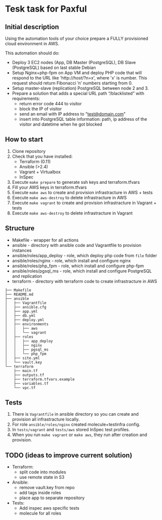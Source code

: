 # Tesk task for Paxful

## Initial description

Using the automation tools of your choice prepare a FULLY provisioned cloud environment in AWS.

This automation should do:

* Deploy 3 EC2 nodes (App, DB Master (PostgreSQL), DB Slave (PostgreSQL) based on last stable Debian
* Setup Nginx+php-fpm on App VM and deploy PHP code that will respond to the URL like 'http://_host_/?n=x', where 'x' is number. This request should return Fibonacci ’n’ numbers starting from 0.
* Setup master-slave (replication) PostgreSQL between node 2 and 3.
* Prepare a solution that adds a special URL path “/blacklisted” with requirements:
  * return error code 444 to visitor
  * block the IP of visitor
  * send an email with IP address to "test@domain.com"
  * insert into PostgreSQL table information: path, ip address of the visitor and datetime when he got blocked

## How to start

1. Clone repository
2. Check that you have installed:
    * Terraform (0.11)
    * Ansible (>2.4)
    * Vagrant + Virtualbox
    * InSpec
3. Execute `make prepare` to generate ssh keys and terraform.tfvars
4. Fill your AWS keys in terraform.tfvars
5. Execute `make aws` to create and provision infrastracture in AWS + tests
6. Execute `make aws-destroy` to delete infrastracture in AWS
7. Execute `make vagrant` to create and provision infrastracture in Vagrant + tests
8. Execute `make aws-destroy` to delete infrastracture in Vagrant

## Structure

* Makefile - wrapper for all actions
* ansible - directory with ansible code and Vagrantfile to provision instances
* ansible/roles/app_deploy - role, which deploy php code from `file` folder
* ansible/roles/nginx - role, which install and configure nginx
* ansible/roles/php_fpm - role, which install and configure php-fpm
* ansible/roles/pgsql_ms - role, which install and configure PostgreSQL and replication
* terraform - directory with terraform code to create infrastracture in AWS

```text
├── Makefile
├── README.md
├── ansible
│   ├── Vagrantfile
│   ├── ansible.cfg
│   ├── app.yml
│   ├── db.yml
│   ├── deploy.yml
│   ├── environments
│   │   ├── aws
│   │   └── vagrant
│   ├── roles
│   │   ├── app_deploy
│   │   ├── nginx
│   │   ├── pgsql_ms
│   │   └── php_fpm
│   ├── site.yml
│   └── vault.key
└── terraform
    ├── main.tf
    ├── outputs.tf
    ├── terraform.tfvars.example
    ├── variables.tf
    └── vpc.tf
```

## Tests

1. There is `Vagrantfile` in ansible directory so you can create and provision all infrastracture locally.
2. For role `ansible/roles/nginx` created molecule+testinfra config.
3. In `tests/vagrant` and `tests/aws` stored InSpec test profiles.
4. When you run `make vagrant` or `make aws`, they run after creation and provision.

## TODO (ideas to improve current solution)

* Terraform:
    * split code into modules
    * use remote state in S3
* Ansible:
    * remove vault.key from repo
    * add tags inside roles
    * place app to separate repository
* Tests:
    * Add inspec aws specific tests
    * molecule for all roles
